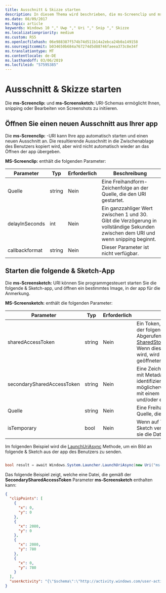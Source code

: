 ```yaml
---
title: Ausschnitt & Skizze starten
description: In diesem Thema wird beschrieben, die ms-Screenclip und ms-Screensketch URI-Schemas. Ihre app kann diese URI-Schemas verwenden, die folgende & Sketch-app zu starten oder einen neuen Ausschnitt zu öffnen.
ms.date: 08/09/2017
ms.topic: article
keywords: Windows 10 "," Uwp "," Uri "," Snip "," Skizze
ms.localizationpriority: medium
ms.custom: RS5
ms.openlocfilehash: 06e988387f574b74d511b14a2ebca24b0a149158
ms.sourcegitcommit: b034650b684a767274d5d88746faeea373c8e34f
ms.translationtype: MT
ms.contentlocale: de-DE
ms.lasthandoff: 03/06/2019
ms.locfileid: "57595385"
---
```

# <a name="launch-screen-snipping"></a>Ausschnitt & Skizze starten

Die **ms-Screenclip:** und **ms-Screensketch:** URI-Schemas ermöglicht Ihnen, snipping oder Bearbeiten von Screenshots zu initiieren.

## <a name="open-a-new-snip-from-your-app"></a>Öffnen Sie einen neuen Ausschnitt aus Ihrer app

Die **ms-Screenclip:** -URI kann Ihre app automatisch starten und einen neuen Ausschnitt an. Die resultierende Ausschnitt in die Zwischenablage des Benutzers kopiert wird, aber wird nicht automatisch wieder an das Öffnen der app übergeben.

**MS-Screenclip:** enthält die folgenden Parameter:

| Parameter | Typ | Erforderlich | Beschreibung |
| --- | --- | --- | --- |
| Quelle | string | Nein | Eine Freihandform-Zeichenfolge an der Quelle, die den URI gestartet. |
| delayInSeconds | int | Nein | Ein ganzzahliger Wert zwischen 1 und 30. Gibt die Verzögerung in vollständige Sekunden zwischen dem URI und wenn snipping beginnt. |
| callbackformat | string | Nein | Dieser Parameter ist nicht verfügbar. |

## <a name="launching-the-snip--sketch-app"></a>Starten die folgende & Sketch-App

Die **ms-Screensketch:** URI können Sie programmgesteuert starten Sie die folgende & Sketch-app, und öffnen ein bestimmtes Image, in der app für die Anmerkung.

**MS-Screensketch:** enthält die folgenden Parameter:

| Parameter | Typ | Erforderlich | Beschreibung |
| --- | --- | --- | --- |
| sharedAccessToken | string | Nein | Ein Token, identifizieren die Datei, in der folgende & Sketch-app geöffnet. Abgerufen aus [SharedStorageAccessManager.AddFile](https://docs.microsoft.com/uwp/api/windows.applicationmodel.datatransfer.sharedstorageaccessmanager.addfile). Wenn dieser Parameter ausgelassen wird, wird die app ohne einer geöffneten Datei gestartet werden. |
| secondarySharedAccessToken | string | Nein | Eine Zeichenfolge, die eine JSON-Datei mit Metadaten über den Ausschnitt identifizieren. Die Metadaten enthalten möglicherweise eine **ClipPoints** Feld mit einem Array von X, y-Koordinaten, und/oder einen [UserActivity](https://docs.microsoft.com/uwp/api/windows.applicationmodel.useractivities.useractivity). |
| Quelle | string | Nein | Eine Freihandform-Zeichenfolge an der Quelle, die den URI gestartet. |
| isTemporary | bool | Nein | Wenn auf True festgelegt, Bildschirm Sketch versucht, die nach dem Öffnen sie die Datei zu löschen. |

Im folgenden Beispiel wird die [LaunchUriAsync](https://docs.microsoft.com/uwp/api/Windows.System.Launcher#Windows_System_Launcher_LaunchUriAsync_Windows_Foundation_Uri_) Methode, um ein Bild an folgende & Sketch aus der app des Benutzers zu senden.

```csharp

bool result = await Windows.System.Launcher.LaunchUriAsync(new Uri("ms-screensketch:edit?source=MyApp&isTemporary=false&sharedAccessToken=2C37ADDA-B054-40B5-8B38-11CED1E1A2D"));

```

Das folgende Beispiel zeigt, welche eine Datei, die gemäß der **SecondarySharedAccessToken** Parameter **ms-Screensketch** enthalten kann:

```json
{
  "clipPoints": [
    {
      "x": 0,
      "y": 0
    },
    {
      "x": 2080,
      "y": 0
    },
    {
      "x": 2080,
      "y": 780
    },
    {
      "x": 0,
      "y": 780
    }
  ],
  "userActivity": "{\"$schema\":\"http://activity.windows.com/user-activity.json\",\"UserActivity\":\"type\",\"1.0\":\"version\",\"cross-platform-identifiers\":[{\"platform\":\"windows_universal\",\"application\":\"Microsoft.MicrosoftEdge_8wekyb3d8bbwe!MicrosoftEdge\"},{\"platform\":\"host\",\"application\":\"edge.activity.windows.com\"}],\"activationUrl\":\"microsoft-edge:https://support.microsoft.com/en-us/help/13776/windows-use-snipping-tool-to-capture-screenshots\",\"contentUrl\":\"https://support.microsoft.com/en-us/help/13776/windows-use-snipping-tool-to-capture-screenshots\",\"visualElements\":{\"attribution\":{\"iconUrl\":\"https://www.microsoft.com/favicon.ico?v2\",\"alternateText\":\"microsoft.com\"},\"description\":\"https://support.microsoft.com/en-us/help/13776/windows-use-snipping-tool-to-capture-screenshots\",\"backgroundColor\":\"#FF0078D7\",\"displayText\":\"Use snipping tool to capture screenshots - Windows Help\",\"content\":{\"$schema\":\"http://adaptivecards.io/schemas/adaptive-card.json\",\"type\":\"AdaptiveCard\",\"version\":\"1.0\",\"body\":[{\"type\":\"Container\",\"items\":[{\"type\":\"TextBlock\",\"text\":\"Use snipping tool to capture screenshots - Windows Help\",\"weight\":\"bolder\",\"size\":\"large\",\"wrap\":true,\"maxLines\":3},{\"type\":\"TextBlock\",\"text\":\"https://support.microsoft.com/en-us/help/13776/windows-use-snipping-tool-to-capture-screenshots\",\"size\":\"normal\",\"wrap\":true,\"maxLines\":3}]}]}},\"isRoamable\":true,\"appActivityId\":\"https://support.microsoft.com/en-us/help/13776/windows-use-snipping-tool-to-capture-screenshots\"}"
}

```
